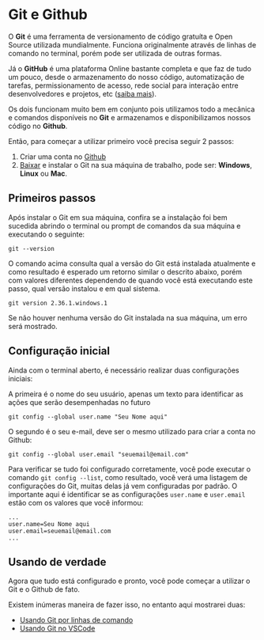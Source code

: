 # Git e Github

O **Git** é uma ferramenta de versionamento de código gratuíta e Open Source utilizada mundialmente. Funciona originalmente através de linhas de comando no terminal, porém pode ser utilizada de outras formas. 

Já o **GitHub** é uma plataforma Online bastante completa e que faz de tudo um pouco, desde o armazenamento do nosso código, automatização de tarefas, permissionamento de acesso, rede social para interação entre desenvolvedores e projetos, etc ([saiba mais](https://github.com/about)).

Os dois funcionam muito bem em conjunto pois utilizamos todo a mecânica e comandos disponíveis no **Git** e armazenamos e disponibilizamos nossos código no **Github**.

Então, para começar a utilizar primeiro você precisa seguir 2 passos:
1. Criar uma conta no [Github](https://github.com/signup)
1. [Baixar](https://git-scm.com/download) e instalar o Git na sua máquina de trabalho, pode ser: **Windows**, **Linux** ou **Mac**.

## Primeiros passos
Após instalar o Git em sua máquina, confira se a instalação foi bem sucedida abrindo o terminal ou prompt de comandos da sua máquina e executando o seguinte:
```
git --version
```
O comando acima consulta qual a versão do Git está instalada atualmente e como resultado é esperado um retorno similar o descrito abaixo, porém com valores diferentes dependendo de quando você está executando este passo, qual versão instalou e em qual sistema.
```
git version 2.36.1.windows.1
```
Se não houver nenhuma versão do Git instalada na sua máquina, um erro será mostrado.

## Configuração inicial
Ainda com o terminal aberto, é necessário realizar duas configurações iniciais:

A primeira é o nome do seu usuário, apenas um texto para identificar as ações que serão desempenhadas no futuro
```
git config --global user.name "Seu Nome aqui"

```
O segundo é o seu e-mail, deve ser o mesmo utilizado para criar a conta no Github:
```
git config --global user.email "seuemail@email.com"
```
Para verificar se tudo foi configurado corretamente, você pode executar o comando `git config --list`, como resultado, você verá uma listagem de configurações do Git, muitas delas já vem configuradas por padrão. O importante aqui é identificar se as configurações `user.name` e `user.email` estão com os valores que você informou:
```
...
user.name=Seu Nome aqui
user.email=seuemail@email.com
...
```

## Usando de verdade
Agora que tudo está configurado e pronto, você pode começar a utilizar o Git e o Github de fato.

Existem inúmeras maneira de fazer isso, no entanto aqui mostrarei duas: 
- [Usando Git por linhas de comando](command_line.md)
- [Usando Git no VSCode](vscode.md)